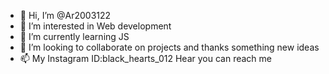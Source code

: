 - 👋 Hi, I’m @Ar2003122
- 👀 I’m interested in Web development 
- 🌱 I’m currently learning JS
- 💞️ I’m looking to collaborate on projects and thanks something new ideas
- 📫 My Instagram ID:black_hearts_012 
Hear you can reach me

<!---
Ar2003122/Ar2003122 is a ✨ special ✨ repository because its `README.md` (this file) appears on your GitHub profile.
You can click the Preview link to take a look at your changes.
--->

